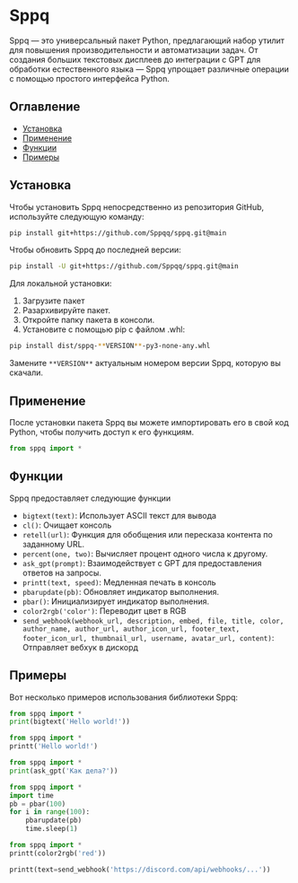 
# Sppq

Sppq — это универсальный пакет Python, предлагающий набор утилит для повышения производительности и автоматизации задач. От создания больших текстовых дисплеев до интеграции с GPT для обработки естественного языка — Sppq упрощает различные операции с помощью простого интерфейса Python.

## Оглавление

- [Установка](#Установка)
- [Применение](#Применение)
- [Функции](#Функции)
- [Примеры](#Примеры)

## Установка

Чтобы установить Sppq непосредственно из репозитория GitHub, используйте следующую команду:

```bash
pip install git+https://github.com/Sppqq/sppq.git@main
```

Чтобы обновить Sppq до последней версии:

```bash
pip install -U git+https://github.com/Sppqq/sppq.git@main
```

Для локальной установки:

1. Загрузите пакет
2. Разархивируйте пакет.
3. Откройте папку пакета в консоли.
4. Установите с помощью pip с файлом .whl:

```bash
pip install dist/sppq-**VERSION**-py3-none-any.whl
```

Замените `**VERSION**` актуальным номером версии Sppq, которую вы скачали.

## Применение

После установки пакета Sppq вы можете импортировать его в свой код Python, чтобы получить доступ к его функциям.

```python
from sppq import *
```

## Функции

Sppq предоставляет следующие функции

- `bigtext(text)`: Использует ASCII текст для вывода
- `cl()`: Очищает консоль
- `retell(url)`: Функция для обобщения или пересказа контента по заданному URL.
- `percent(one, two)`: Вычисляет процент одного числа к другому.
- `ask_gpt(prompt)`: Взаимодействует с GPT для предоставления ответов на запросы.
- `printt(text, speed)`: Медленная печать в консоль
- `pbarupdate(pb)`: Обновляет индикатор выполнения.
- `pbar()`: Инициализирует индикатор выполнения.
- `color2rgb('color')`: Переводит цвет в RGB
- `send_webhook(webhook_url, description, embed, file, title, color, author_name, author_url, author_icon_url, footer_text, footer_icon_url, thumbnail_url, username, avatar_url, content)`: Отправляет вебхук в дискорд

## Примеры

Вот несколько примеров использования библиотеки Sppq:

```python
from sppq import *
print(bigtext('Hello world!'))
```

```python
from sppq import *
printt('Hello world!')
```

```python
from sppq import *
print(ask_gpt('Как дела?'))
```

```python
from sppq import *
import time
pb = pbar(100)
for i in range(100):
    pbarupdate(pb)
    time.sleep(1)
```

```py
from sppq import *
printt(color2rgb('red'))
```
```py
printt(text=send_webhook('https://discord.com/api/webhooks/...'))
```